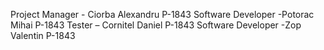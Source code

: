 Project Manager - Ciorba Alexandru P-1843
Software Developer -Potorac Mihai P-1843
Tester – Cornitel Daniel P-1843
Software Developer -Zop Valentin P-1843
